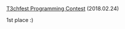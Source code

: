 [T3chfest Programming Contest](https://t3chfest.uc3m.es/2018/programacion/) (2018.02.24)

1st place :)